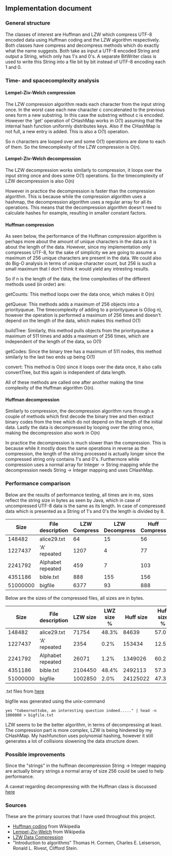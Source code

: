 ## Implementation document

### General structure

The classes of interest are Huffman and LZW which compress UTF-8 encoded data using Huffman coding and the LZW algorithm respectively. 
Both classes have compress and decompress methods which do exactly what the name suggests. Both take as input a UTF-8 encoded String and output
a String, which only has 1's and 0's. A separate BitWriter class is used to write this String into a file bit by bit instead of 
UTF-8 encoding each 1 and 0.

### Time- and spacecomplexity analysis

#### Lempel-Ziv-Welch compression

The LZW compression algorithm reads each character from the input string once. In the worst case each new character c concatenated to the previous ones
form a new substring. In this case the substring without c is encoded. However the 'get' operation of CHashMap works in O(1) assuming that the internal hash function uniformly distributes keys. Also if the CHashMap is not full, a new entry is added. This is also a O(1) operation.

So n characters are looped over and some O(1) operations are done to each of them. So the timecomplexity of the LZW compression is O(n).

#### Lempel-Ziv-Welch decompression

The LZW decompression works similarly to compression, it loops over the input string once and does some O(1) operations. So the timecomplexity of LZW decompression is also O(n)

However in practice the decompression is faster than the compression algorithm. This is because while the compression algorithm uses a hashmap, the decompression algorithm uses a regular array for all its operations. This means that the decompression algorithm doesn't need to calculate hashes for example, resulting in smaller constant factors.

#### Huffman compression

As seen below, the performance of the Huffman compression algorithm is perhaps more about the amount of unique characters in the data as it is about the
length of the data. However, since my implementation only compresses UTF-8, for the sake of simplicity we are going to assume a maximum of 256 unique characters
are present in the data. We could also do Big-O analysis in terms of unique character count, but 256 is such a small maximum that I don't think it would yield any intresting results.

So if n is the length of the data, the time complexities of the different methods used (in order) are:

getCounts: This method loops over the data once, which makes it O(n)

getQueue: This methods adds a maximum of 256 objects into a priorityqueue. The timecomplexity of adding to a priorityqueue is O(log n), however the operation is performed a maximum of 256 times and doesn't depend on the length of the data, which makes this method O(1)

buildTree: Similarly, this method pulls objects from the priorityqueue a maximum of 511 times and adds a maximum of 256 times, which are independent of the length of the data, so O(1)

getCodes: Since the binary tree has a maximum of 511 nodes, this method similarly to the last two ends up being O(1)

convert: This method is O(n) since it loops over the data once, it also calls convertTree, but this again is independent of data length.

All of these methods are called one after another making the time complexity of the Huffman algorithm O(n). 

#### Huffman decompression

Similarly to compression, the decompression algorithm runs through a couple of methods which first decode the binary tree and then extract binary codes from the tree which do not depend on the length of the initial data. Lastly the data is decompressed by looping over the string once, making the decompression also work in O(n)

In practice the decompression is much slower than the compression. This is because while it mostly does the same operations in reverse as the compression, the length of the string processed is actually longer since the compressed string only contains 1's and 0's. Furthermore while compression uses a normal array for Integer -> String mapping while the decompression needs String -> Integer mapping and uses CHashMap. 

### Performance comparison

Below are the results of performance testing, all times are in ms, sizes reflect the string size in bytes as seen by Java,
which in case of uncompressed UTF-8 data is the same as its length.
In case of compressed data which is presented as a String of 1's and 0's the length is divided by 8.


| Size      | File description | LZW Compress | LZW Decompress | Huff Compress | Huff Decompress |
|-----------|------------------|--------------|----------------|---------------|-----------------|
| 148482    | alice29.txt      | 64           | 15             | 56            | 77              |
| 1227437   | 'A' repeated     | 1207         | 4              | 77            | 87              |
| 2241792   | Alphabet repeated| 459          | 7              | 103           | 288             |
| 4351186   | bible.txt        | 888          | 155            | 156           | 490             |
| 51000000  | bigfile          | 6377         | 93             | 888           | 4135            |

Below are the sizes of the compressed files, all sizes are in bytes.

| Size      | File description | LZW size | LWZ size % | Huff size | Huff size % |
|-----------|------------------|----------|------------|-----------|-------------|
| 148482    | alice29.txt      | 71754    | 48.3%      | 84639     | 57.0%       |
| 1227437   | 'A' repeated     | 2354     | 0.2%       | 153434    | 12.5%       |
| 2241792   | Alphabet repeated| 26071    | 1.2%       | 1349026   | 60.2%       |
| 4351186   | bible.txt        | 2104450  | 48.4%      | 2492113   | 57.3%       |
| 51000000  | bigfile          | 1002850  | 2.0%       | 24125022  | 47.3%       |


.txt files from [here](https://corpus.canterbury.ac.nz/descriptions/#cantrbry)

bigfile was generated using the unix-command
```
yes "tobeornottobe, an interesting question indeed....." | head -n 1000000 > bigfile.txt
```

LZW seems to be the better algorithm, in terms of decompressing at least. The compression part is more complex, LZW is being hindered by my CHashMap. My hashfunction uses polynomial hashing, however it still generates a lot of collisions slowening the data  structure down.

### Possible improvements

Since the "strings" in the huffman decompression String -> Integer mapping are actually binary strings a normal array of size 256 could be used to help performance.

A caveat regarding decompressing with the Huffman class is discussed [here](https://github.com/Henri0088/File-Compression/blob/main/Documentation/Output.md)

### Sources

These are the primary sources that I have used throughout this project.

* [Huffman coding](https://en.wikipedia.org/wiki/Huffman_coding) from Wikipedia
* [Lempel-Ziv-Welch](https://en.wikipedia.org/wiki/Lempel%E2%80%93Ziv%E2%80%93Welch) from Wikipedia
* [LZW Data Compression](https://www2.cs.duke.edu/csed/curious/compression/lzw.html)
* "Introduction to algorithms" Thomas H. Cormen, Charles E. Leiserson, Ronald L. Rivest, Clifford Stein.
